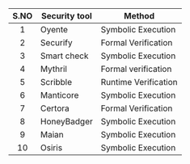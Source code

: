 |  S.NO |  Security tool   |  Method   |  
|:-------:|---------|------------|
|  1 |  Oyente    |  Symbolic Execution                 |  
|  2 |  Securify      |Formal Verification         |  
|  3 |  Smart check          | Symbolic Execution      | 
|  4 |  Mythril            | Formal verification         |  
|  5 |  Scribble            |   Runtime Verification     |  
|  6 |  Manticore            |    Symbolic Execution     |  
|  7 |  Certora             | Formal Verification        |  
|  8  |   HoneyBadger       |         Symbolic Execution    |  
|  9  |   Maian             |    Symbolic Execution          |  
|  10 |   Osiris        |         Symbolic Execution             |  
